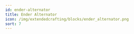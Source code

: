 ```yaml
---
id: ender-alternator
title: Ender Alternator
icon: /img/extendedcrafting/blocks/ender_alternator.png
sort: 7
---
```


